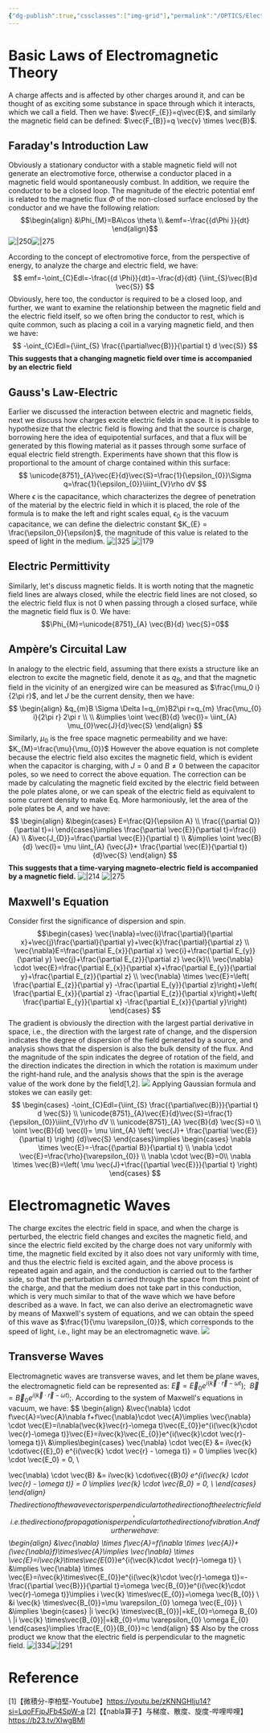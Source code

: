 ```yaml
---
{"dg-publish":true,"cssclasses":["img-grid"],"permalink":"/OPTICS/Electromagnetic Theory Part Ⅰ/","dgPassFrontmatter":true,"created":"2025-06-22T21:50:01.000+08:00","updated":"2025-04-28T17:22:28.000+08:00"}
---
```


# Basic Laws of Electromagnetic Theory
A charge affects and is affected by other charges around it, and can be thought of as exciting some substance in space through which it interacts, which we call a field. Then we have: $\vec{F_{E}}=q\vec{E}$, and similarly the magnetic field can be defined: $\vec{F_{B}}=q \vec{v} \times \vec{B}$.
## Faraday's Introduction Law
Obviously a stationary conductor with a stable magnetic field will not generate an electromotive force, otherwise a conductor placed in a magnetic field would spontaneously combust. In addition, we require the conductor to be a closed loop. The magnitude of the electric potential emf is related to the magnetic flux $\Phi$ of the non-closed surface enclosed by the conductor and we have the following relation:
$$\begin{align}
&\Phi_{M}=BA\cos \theta \\
&emf=-\frac{{d\Phi }}{dt}
\end{align}$$
![|250](https://i.imgur.com/JikVAYW.png)![|275](https://i.imgur.com/OUv9Ikq.png)

According to the concept of electromotive force, from the perspective of energy, to analyze the charge and electric field, we have:
$$
emf=-\oint_{C}Edl=-\frac{{d \Phi}}{dt}=-\frac{d}{dt} {\iint_{S}\vec{B}d \vec{S}}
$$
Obviously, here too, the conductor is required to be a closed loop, and further, we want to examine the relationship between the magnetic field and the electric field itself, so we often bring the conductor to rest, which is quite common, such as placing a coil in a varying magnetic field, and then we have:
$$
-\oint_{C}Edl={\iint_{S} \frac{{\partial\vec{B}}}{\partial t} d \vec{S}}
$$
**This suggests that a changing magnetic field over time is accompanied by an electric field**
## Gauss's Law-Electric
Earlier we discussed the interaction between electric and magnetic fields, next we discuss how charges excite electric fields in space.
It is possible to hypothesize that the electric field is flowing and that the source is charge, borrowing here the idea of equipotential surfaces, and that a flux will be generated by this flowing material as it passes through some surface of equal electric field strength. Experiments have shown that this flow is proportional to the amount of charge contained within this surface:
$$
\unicode{8751}_{A}\vec{E}{d}\vec{S}=\frac{1}{\epsilon_{0}}\Sigma q=\frac{1}{\epsilon_{0}}\iiint_{V}\rho dV
$$
Where $\epsilon$ is the capacitance, which characterizes the degree of penetration of the material by the electric field in which it is placed, the role of the formula is to make the left and right scales equal, $\epsilon_0$ is the vacuum capacitance, we can define the dielectric constant $K_{E} = \frac{\epsilon_0}{\epsilon}$, the magnitude of this value is related to the speed of light in the medium.
![|325](https://i.imgur.com/Y0IHL4b.png) ![|179](https://i.imgur.com/E601W1w.png)

## Electric Permittivity
Similarly, let's discuss magnetic fields. It is worth noting that the magnetic field lines are always closed, while the electric field lines are not closed, so the electric field flux is not 0 when passing through a closed surface, while the magnetic field flux is 0. We have:
$$\Phi_{M}=\unicode{8751}_{A} \vec{B}{d} \vec{S}=0$$
## Ampère’s Circuital Law
In analogy to the electric field, assuming that there exists a structure like an electron to excite the magnetic field, denote it as $q_{B}$, and that the magnetic field in the vicinity of an energized wire can be measured as $\frac{\mu_0 i}{2\pi r}$, and let $J$ be the current density, then we have:
$$
\begin{align}
&q_{m}B \Sigma \Delta l=q_{m}B2\pi r=q_{m} \frac{\mu_{0} i}{2\pi r} 2\pi r \\ \\
&\implies \oint \vec{B}{d} \vec{l}= \iint_{A} \mu_{0}\vec{J}{d}\vec{S} 
\end{align}
$$
Similarly, $\mu_{0}$ is the free space magnetic permeability and we have: $K_{M}=\frac{\mu}{\mu_{0}}$
However the above equation is not complete because the electric field also excites the magnetic field, which is evident when the capacitor is charging, with $J = 0$ and $B \ne 0$ between the capacitor poles, so we need to correct the above equation. The correction can be made by calculating the magnetic field excited by the electric field between the pole plates alone, or we can speak of the electric field as equivalent to some current density to make Eq. More harmoniously, let the area of the pole plates be $A$, and we have:
$$
\begin{align}
&\begin{cases}
E=\frac{Q}{\epsilon A} \\
\frac{{\partial Q}}{\partial t}=i
\end{cases}\implies  \frac{\partial \vec{E}}{\partial t}=\frac{i}{A} \\
&\vec{J_{D}}=\frac{\partial \vec{E}}{\partial t}  \\
&\implies \oint \vec{B}{d} \vec{l}= \mu \iint_{A} (\vec{J}+ \frac{\partial \vec{E}}{\partial t})   {d}\vec{S} 
\end{align}
$$
**This suggests that a time-varying magneto-electric field is accompanied by a magnetic field.**
![|214](https://i.imgur.com/VqpMSeJ.png) ![|275](https://i.imgur.com/9jDLYdn.png)

## Maxwell's Equation
Consider first the significance of dispersion and spin.
$$\begin{cases}
\vec{\nabla}=\vec{i}\frac{\partial}{\partial x}+\vec{j}\frac{\partial}{\partial y}+\vec{k}\frac{\partial}{\partial z} \\ 
\vec{\nabla}E=\frac{\partial E_{x}}{\partial x} \vec{i}+\frac{\partial E_{y}}{\partial y} \vec{j}+\frac{\partial E_{z}}{\partial z} \vec{k}\\
\vec{\nabla} \cdot \vec{E}=\frac{\partial E_{x}}{\partial x}+\frac{\partial E_{y}}{\partial y}+\frac{\partial E_{z}}{\partial z} \\
\vec{\nabla} \times \vec{E}=\left( \frac{\partial E_{z}}{\partial y} -\frac{\partial E_{y}}{\partial z}\right)+\left( \frac{\partial E_{x}}{\partial z} -\frac{\partial E_{z}}{\partial x}\right)+\left( \frac{\partial E_{y}}{\partial x} -\frac{\partial E_{x}}{\partial y}\right)
\end{cases}
$$
The gradient is obviously the direction with the largest partial derivative in space, i.e., the direction with the largest rate of change, and the dispersion indicates the degree of dispersion of the field generated by a source, and analysis shows that the dispersion is also the bulk density of the flux. And the magnitude of the spin indicates the degree of rotation of the field, and the direction indicates the direction in which the rotation is maximum under the right-hand rule, and the analysis shows that the spin is the average value of the work done by the field[1,2].
![](https://i.imgur.com/y9w143I.jpeg)
Applying Gaussian formula and stokes we can easily get:
$$
\begin{cases}
-\oint_{C}Edl={\iint_{S} \frac{{\partial\vec{B}}}{\partial t} d \vec{S}} \\
\unicode{8751}_{A}\vec{E}{d}\vec{S}=\frac{1}{\epsilon_{0}}\iiint_{V}\rho dV \\
\unicode{8751}_{A} \vec{B}{d} \vec{S}=0  \\
\oint \vec{B}{d} \vec{l}= \mu \iint_{A} \left( \vec{J}+ \frac{\partial \vec{E}}{\partial t} \right)   {d}\vec{S} 
\end{cases}\implies 
\begin{cases}
\nabla \times  \vec{E}=-\frac{{\partial B}}{\partial t} \\
\nabla \cdot \vec{E}=\frac{\rho}{\varepsilon_{0}} \\
\nabla \cdot \vec{B}=0\\
\nabla \times  \vec{B}=\left( \mu  \vec{J}+\frac{{\partial  \vec{E}}}{\partial t} \right)
\end{cases}
$$
# Electromagnetic Waves
The charge excites the electric field in space, and when the charge is perturbed, the electric field changes and excites the magnetic field, and since the electric field excited by the charge does not vary uniformly with time, the magnetic field excited by it also does not vary uniformly with time, and thus the electric field is excited again, and the above process is repeated again and again, and the conduction is carried out to the farther side, so that the perturbation is carried through the space from this point of the charge, and that the medium does not take part in this conduction, which is very much similar to that of the wave which we have before described as a wave. In fact, we can also derive an electromagnetic wave by means of Maxwell's system of equations, and we can obtain the speed of this wave as $\frac{1}{\mu \varepsilon_{0}}$, which corresponds to the speed of light, i.e., light may be an electromagnetic wave.
![](https://i.imgur.com/tvxwnnp.jpeg)

## Transverse Waves
Electromagnetic waves are transverse waves, and let them be plane waves, the electromagnetic field can be represented as: $\vec{E}=\vec{E}_{0}e^{i(\vec{k} \cdot \vec{r} -\omega t});\ \ \vec{B}=\vec{B}_{0}e^{i(\vec{k} \cdot \vec{r} -\omega t)};$. According to the system of Maxwell's equations in vacuum, we have:
$$
\begin{align}
&\vec{\nabla} \cdot f\vec{A}=\vec{A}\nabla f+f\vec{\nabla}\cdot \vec{A}\implies \vec{\nabla} \cdot \vec{E}=i\nabla(\vec{k}\vec{r}-\omega t)\vec{E_{0}}e^{i(\vec{k}\cdot \vec{r}-\omega t)}\vec{E}=i\vec{k}\vec{E_{0}}e^{i(\vec{k}\cdot \vec{r}-\omega t)}\\
&\implies\begin{cases}
\vec{\nabla} \cdot \vec{E} &= i\vec{k} \cdot\vec{{E}_0} e^{i(\vec{k} \cdot \vec{r} - \omega t)} = 0 \implies \vec{k} \cdot   \vec{E_0} = 0, \\

\vec{\nabla} \cdot \vec{B} &= i\vec{k} \cdot\vec{{B}_0} e^{i(\vec{k} \cdot \vec{r}  - \omega t)} = 0 \implies \vec{k} \cdot   \vec{B_0} = 0, \\
\end{cases}
\end{align}
$$
The direction of the wave vector is perpendicular to the direction of the electric field, i.e. the direction of propagation is perpendicular to the direction of vibration. And further we have:
$$
\begin{align}
&\vec{\nabla} \times f\vec{A}=f(\nabla \times \vec{A})+(\vec{\nabla}f)\times\vec{A}\implies \vec{\nabla} \times \vec{E}=i\vec{k}\times\vec{E_{0}}e^{i(\vec{k}\cdot \vec{r}-\omega t)} \\
&\implies \vec{\nabla} \times \vec{E}=i\vec{k}\times\vec{E_{0}}e^{i(\vec{k}\cdot \vec{r}-\omega t)}=-\frac{{\partial \vec{B}}}{\partial t}=\omega \vec{B_{0}}e^{i(\vec{k}\cdot \vec{r}-\omega t)}\implies i \vec{k} \times\vec{E_{0}}=\omega \vec{B_{0}} \\
&i \vec{k} \times\vec{B_{0}}=\mu \varepsilon_{0} \omega \vec{E_{0}} \\
&\implies \begin{cases}
|i \vec{k} \times\vec{B_{0}}|=kE_{0}=\omega B_{0} \\
|i \vec{k} \times\vec{B_{0}}|=kB_{0}=\mu \varepsilon_{0} \omega E_{0} 
\end{cases}\implies \frac{E_{0}}{B_{0}}=c
\end{align}
$$
Also by the cross product we know that the electric field is perpendicular to the magnetic field.
![|334](https://i.imgur.com/1ayJZEs.png)![|291](https://i.imgur.com/hxw3iUE.png)

# Reference
[1]【微積分-李柏堅-Youtube】https://youtu.be/zKNNGHIju14?si=LqoFFjpJFb4SpW-a
[2]【【nabla算子】与梯度、散度、旋度-哔哩哔哩】 https://b23.tv/XIwgBMl